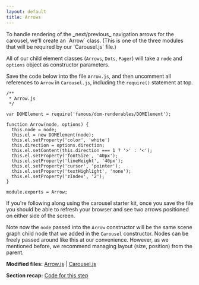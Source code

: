 ```yaml
---
layout: default
title: Arrows
---
```


<span class="intro-graf">
To handle rendering of the _next/previous_ navigation arrows for the carousel, we'll create an `Arrow` class. (This is one of the three modules that will be required by our `Carousel.js` file.)
</span>

<div class="sidenote--other">
<p>All of our child element classes (<code>Arrows</code>, <code>Dots</code>, <code>Pager</code>) will take a <code>node</code> and <code>options</code> object as constructor parameters.</p>
</div>

Save the code below into the file `Arrow.js`, and then uncomment all references to `Arrow` in `Carousel.js`, including the `require()` statement at top.

    /**
     * Arrow.js
     */

    var DOMElement = require('famous/dom-renderables/DOMElement');

    function Arrow(node, options) {
      this.node = node;
      this.el = new DOMElement(node);
      this.el.setProperty('color', 'white')
      this.direction = options.direction;
      this.el.setContent(this.direction === 1 ? '>' : '<');
      this.el.setProperty('fontSize', '40px');
      this.el.setProperty('lineHeight', '40px');
      this.el.setProperty('cursor', 'pointer');
      this.el.setProperty('textHighlight', 'none');
      this.el.setProperty('zIndex', '2');
    }

    module.exports = Arrow;

If you're following along using the carousel starter kit, once you save the file you should be able to refresh your browser and see two arrows positioned on either side of the screen.

Note now the `node` passed into the `Arrow` constructor will be the same scene graph child node that we added in the `Carousel` constructor. Nodes can be freely passed around like this at our convenience. However, as we mentioned before, we recommend managing layout (size, position) from the parent.

<div class="sidenote--other">
<p><strong>Modified files:</strong> <a href="https://github.com/famous/lesson-carousel-starter-kit/blob/step4-AddArrowClass/src/carousel/Arrow.js">Arrow.js</a> | <a href="https://github.com/famous/lesson-carousel-starter-kit/blob/step4-AddArrowClass/src/carousel/Carousel.js">Carousel.js</a></p>
</div>

<div class="sidenote">
<p><strong>Section recap:</strong> <a href="https://github.com/famous/lesson-carousel-starter-kit/tree/step4-AddArrowClass">Code for this step</a></p>
</div>
